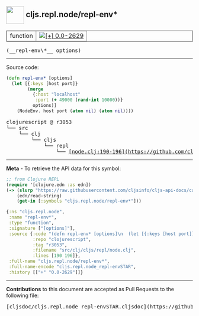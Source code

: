 ## <img width="48px" valign="middle" src="http://i.imgur.com/Hi20huC.png"> cljs.repl.node/repl-env\*

 <table border="1">
<tr>

<td>function</td>
<td><a href="https://github.com/cljsinfo/cljs-api-docs/tree/0.0-2629"><img valign="middle" alt="[+] 0.0-2629" src="https://img.shields.io/badge/+-0.0--2629-lightgrey.svg"></a> </td>
</tr>
</table>

 <samp>
(__repl-env\*__ options)<br>
</samp>

---





Source code:

```clj
(defn repl-env* [options]
  (let [{:keys [host port]}
        (merge
          {:host "localhost"
           :port (+ 49000 (rand-int 10000))}
          options)]
    (NodeEnv. host port (atom nil) (atom nil))))
```

 <pre>
clojurescript @ r3053
└── src
    └── clj
        └── cljs
            └── repl
                └── <ins>[node.clj:190-196](https://github.com/clojure/clojurescript/blob/r3053/src/clj/cljs/repl/node.clj#L190-L196)</ins>
</pre>


---

__Meta__ - To retrieve the API data for this symbol:

```clj
;; from Clojure REPL
(require '[clojure.edn :as edn])
(-> (slurp "https://raw.githubusercontent.com/cljsinfo/cljs-api-docs/catalog/cljs-api.edn")
    (edn/read-string)
    (get-in [:symbols "cljs.repl.node/repl-env*"]))
```

```clj
{:ns "cljs.repl.node",
 :name "repl-env*",
 :type "function",
 :signature ["[options]"],
 :source {:code "(defn repl-env* [options]\n  (let [{:keys [host port]}\n        (merge\n          {:host \"localhost\"\n           :port (+ 49000 (rand-int 10000))}\n          options)]\n    (NodeEnv. host port (atom nil) (atom nil))))",
          :repo "clojurescript",
          :tag "r3053",
          :filename "src/clj/cljs/repl/node.clj",
          :lines [190 196]},
 :full-name "cljs.repl.node/repl-env*",
 :full-name-encode "cljs.repl.node_repl-envSTAR",
 :history [["+" "0.0-2629"]]}

```

---

__Contributions__ to this document are accepted as Pull Requests to the following file:

 <pre>
[cljsdoc/cljs.repl.node_repl-envSTAR.cljsdoc](https://github.com/cljsinfo/cljs-api-docs/blob/master/cljsdoc/cljs.repl.node_repl-envSTAR.cljsdoc)
</pre>

